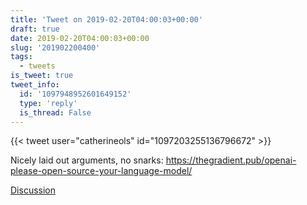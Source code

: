 ```yaml
---
title: 'Tweet on 2019-02-20T04:00:03+00:00'
draft: true
date: 2019-02-20T04:00:03+00:00
slug: '201902200400'
tags:
  - tweets
is_tweet: true
tweet_info:
  id: '1097948952601649152'
  type: 'reply'
  is_thread: False
---
```




{{< tweet user="catherineols" id="1097203255136796672" >}}

Nicely laid out arguments, no snarks: <https://thegradient.pub/openai-please-open-source-your-language-model/>

[Discussion](https://x.com/sytelus/status/1097948952601649152)
